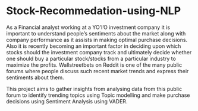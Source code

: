 # Stock-Recommedation-using-NLP

As a Financial analyst working at a YO’I’O investment company it is important to understand people’s sentiments about the market along with company performance as it assists in making optimal purchase decisions.
Also it is recently becoming an important factor in deciding upon which stocks should the investment company track and ultimately decide whether one should buy a particular stock/stocks from a particular industry to maximize the profits.
Wallstreetbets on Reddit is one of the many public forums where people discuss such recent market trends and express their sentiments about them.

This project aims to gather insights from analysing data from this public forum to identify trending topics using Topic modelling and make purchase decisions using Sentiment Analysis using VADER.

